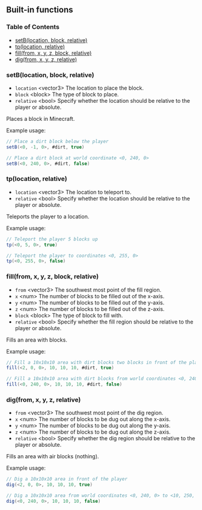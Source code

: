 ## Built-in functions ##

### Table of Contents
- [setB(location, block, relative)](#setblocation-block-relative)
- [tp(location, relative)](#tplocation-relative)
- [fill(from, x, y, z, block, relative)](#fillfrom-x-y-z-block-relative)
- [dig(from, x, y, z, relative)](#digfrom-x-y-z-relative)


### setB(location, block, relative)
- `location` \<vector3\> The location to place the block.
- `block` \<block\> The type of block to place.
- `relative` \<bool\> Specify whether the location should be relative to the player or absolute.

Places a block in Minecraft.

Example usage:
```java
// Place a dirt block below the player
setB(<0, -1, 0>, #dirt, true)
```

```java
// Place a dirt block at world coordinate <0, 240, 0>
setB(<0, 240, 0>, #dirt, false)
```

### tp(location, relative)
- `location` \<vector3\> The location to teleport to.
- `relative` \<bool\> Specify whether the location should be relative to the player or absolute.

Teleports the player to a location.

Example usage:
```java
// Teleport the player 5 blocks up
tp(<0, 5, 0>, true)
```

```java
// Teleport the player to coordinates <0, 255, 0>
tp(<0, 255, 0>, false)
```

### fill(from, x, y, z, block, relative)
- `from` \<vector3\> The southwest most point of the fill region.
- `x` \<num\> The number of blocks to be filled out of the x-axis.
- `y` \<num\> The number of blocks to be filled out of the y-axis.
- `z` \<num\> The number of blocks to be filled out of the z-axis.
- `block` \<block\> The type of block to fill with.
- `relative` \<bool\> Specify whether the fill region should be relative to the player or absolute.

Fills an area with blocks.

Example usage:
```java
// Fill a 10x10x10 area with dirt blocks two blocks in front of the player
fill(<2, 0, 0>, 10, 10, 10, #dirt, true)
```

```java
// Fill a 10x10x10 area with dirt blocks from world coordinates <0, 240, 0> to <10, 250, 10>
fill(<0, 240, 0>, 10, 10, 10, #dirt, false)
```

### dig(from, x, y, z, relative)
- `from` \<vector3\> The southwest most point of the dig region.
- `x` \<num\> The number of blocks to be dug out along the x-axis.
- `y` \<num\> The number of blocks to be dug out along the y-axis.
- `z` \<num\> The number of blocks to be dug out along the z-axis.
- `relative` \<bool\> Specify whether the dig region should be relative to the player or absolute.

Fills an area with air blocks (nothing).

Example usage:
```java
// Dig a 10x10x10 area in front of the player
dig(<2, 0, 0>, 10, 10, 10, true)
```

```java
// Dig a 10x10x10 area from world coordinates <0, 240, 0> to <10, 250, 10>
dig(<0, 240, 0>, 10, 10, 10, false)
```



